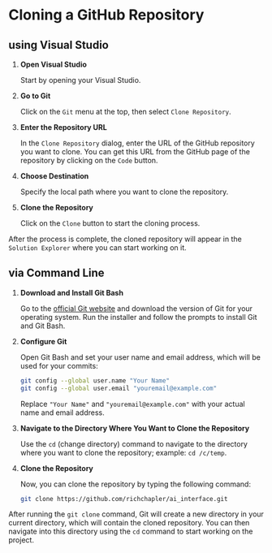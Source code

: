 # Cloning a GitHub Repository
## using Visual Studio  
   
1. **Open Visual Studio**  
  
   Start by opening your Visual Studio.  
   
2. **Go to Git**  
  
   Click on the `Git` menu at the top, then select `Clone Repository`.  
   
3. **Enter the Repository URL**  
  
   In the `Clone Repository` dialog, enter the URL of the GitHub repository you want to clone. You can get this URL from the GitHub page of the repository by clicking on the `Code` button.  
   
4. **Choose Destination**  
  
   Specify the local path where you want to clone the repository.  
   
5. **Clone the Repository**  
  
   Click on the `Clone` button to start the cloning process.  
   
After the process is complete, the cloned repository will appear in the `Solution Explorer` where you can start working on it.

## via Command Line
 
1. **Download and Install Git Bash**  
  
   Go to the [official Git website](https://git-scm.com/downloads) and download the version of Git for your operating system. Run the installer and follow the prompts to install Git and Git Bash.  
   
2. **Configure Git**  
  
   Open Git Bash and set your user name and email address, which will be used for your commits:  
  
   ```bash  
   git config --global user.name "Your Name"  
   git config --global user.email "youremail@example.com"  
   ```  
  
   Replace `"Your Name"` and `"youremail@example.com"` with your actual name and email address.  
   
3. **Navigate to the Directory Where You Want to Clone the Repository**  
  
   Use the `cd` (change directory) command to navigate to the directory where you want to clone the repository; example: `cd /c/temp`.  
   
4. **Clone the Repository**  
  
   Now, you can clone the repository by typing the following command:  
  
   ```bash  
   git clone https://github.com/richchapler/ai_interface.git  
   ```  
     
After running the `git clone` command, Git will create a new directory in your current directory, which will contain the cloned repository. You can then navigate into this directory using the `cd` command to start working on the project.  
